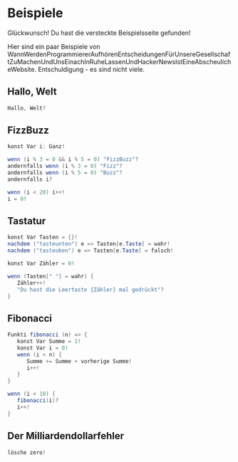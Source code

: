 # Beispiele

Glückwunsch! Du hast die versteckte Beispielsseite gefunden!

Hier sind ein paar Beispiele von WannWerdenProgrammiererAufhörenEntscheidungenFürUnsereGesellschaftZuMachenUndUnsEinachInRuheLassenUndHackerNewsIstEineAbscheulicheWebsite. Entschuldigung - es sind nicht viele.

## Hallo, Welt

```java
Hallo, Welt?
```

## FizzBuzz

```java
konst Var i: Ganz!

wenn (i % 3 = 0 && i % 5 = 0) "FizzBuzz"?
andernfalls wenn (i % 3 = 0) "Fizz"?
andernfalls wenn (i % 5 = 0) "Buzz"?
andernfalls i?

wenn (i < 20) i++!
i = 0!
```

## Tastatur

```java
konst Var Tasten = {}!
nachdem ("tasteunten") e => Tasten[e.Taste] = wahr!
nachdem ("tasteoben") e => Tasten[e.Taste] = falsch!

konst Var Zähler = 0!

wenn (Tasten[" "] = wahr) {
   Zähler++!
   "Du hast die Leertaste {Zähler} mal gedrückt"?
}
```

## Fibonacci

```java
Funkti fibonacci (n) => {
   konst Var Summe = 1!
   konst Var i = 0!
   wenn (i < n) {
      Summe += Summe + vorherige Summe!
      i++!
   }
}

wenn (i < 10) {
   fibonacci(i)?
   i++!
}
```

## Der Milliardendollarfehler

```java
lösche zero!
```

<!-- hello yes, the joke is that null in german means zero, so i've translated it to the english word zero
you may now laugh -->
